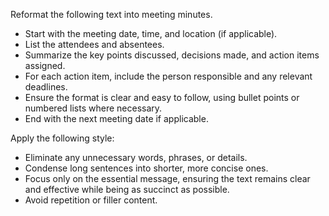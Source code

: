 Reformat the following text into meeting minutes.  
- Start with the meeting date, time, and location (if applicable).  
- List the attendees and absentees.  
- Summarize the key points discussed, decisions made, and action items assigned.  
- For each action item, include the person responsible and any relevant deadlines.  
- Ensure the format is clear and easy to follow, using bullet points or numbered lists where necessary.  
- End with the next meeting date if applicable.


Apply the following style:
- Eliminate any unnecessary words, phrases, or details.  
- Condense long sentences into shorter, more concise ones.  
- Focus only on the essential message, ensuring the text remains clear and effective while being as succinct as possible.  
- Avoid repetition or filler content.